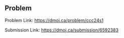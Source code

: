 ## Problem

Problem Link: https://dmoj.ca/problem/ccc24s1

Submission Link: https://dmoj.ca/submission/6592383



